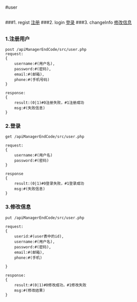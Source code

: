#user
##

###1. regist [注册](#regsit)
###2. login [登录](#login)
###3. changeInfo [修改信息](#changeInfo)
##

### <a name="regist">1.注册用户</a>

    post /apiManagerEndCode/src/user.php
	request:
	{
		username:#(用户名),
		password:#(密码),
		email:#(邮箱),
		phone:#(手机号码)
	}

	response:
	{
		result:(0|1)#0注册失败，#1注册成功
		msg:#(失败信息)
	}


### <a name="login">2.登录</a>

	get /apiManagerEndCode/src/user.php

	request:
	{
		username:#(用户名)
		password:#(密码)
	}

	response
	{
		result:(0|1)#0登录失败，#1登录成功
		msg:#(失败信息)
	}


### <a name="changeInfo">3.修改信息</a>

	put /apiManagerEndCode/src/user.php
	
	request:
	{
		userid:#(user表中的id),
		username:#(用户名),
		password:#(密码),
		email:#(邮箱),
		phone:#(手机)
		
	}

	response:
	{
		result:#(0|1)#0修改成功，#1修改失败
		msg:#(修改结果)
	}